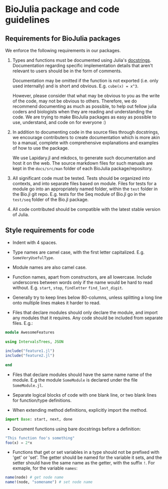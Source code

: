 # BioJulia package and code guidelines

## Requirements for BioJulia packages

We enforce the following requirements in our packages.

1. Types and functions must be documented using Julia's [docstrings](http://docs.julialang.org/en/latest/manual/documentation/).
   Documentation regarding specific implementation details that aren't relevant
   to users should be in the form of comments.
   
   Documentation may be omitted if the function is not exported
   (i.e. only used internally) and is short and obvious. E.g. `cube(x) = x^3`.
   
   However, please consider that what may be obvious to you as the write of the
   code, may not be obvious to others. Therefore, we do recommend documenting 
   as much as possible, to help out fellow julia coders and biologists
   when they are reading and understanding the code. We are trying to
   make BioJulia packages as easy as possible to use, understand, and code
   on for everyone :)

2. In addition to documenting code in the source files through docstrings,
   we encourage contributers to create documentation which is more akin to
   a manual, complete with comprehensive explanations and examples of how 
   to use the package.
   
   We use Lapidary.jl and mkdocs, to generate such documentation
   and host it on the web.
   The source markdown files for such manuals are kept in the `docs/src/man`
   folder of each BioJulia package/repository.
   
3. All significant code must be tested.
   Tests should be organized into contexts, and into separate files based on 
   module.
   Files for tests for a module go into an appropriately named
   folder, within the `test` folder in the Bio.jl git repo. E.g. tests
   for the Seq module of Bio.jl go in the `test/seq` folder of the Bio.jl 
   package.
   
4. All code contributed should be compatible with the latest stable version of 
   Julia.

## Style requirements for code

* Indent with 4 spaces.

* Type names are camel case, with the first letter capitalized. E.g. `SomeVeryUsefulType`.

* Module names are also camel case.

* Function names, apart from constructors, are all lowercase.
  Include underscores between words only if the name would be hard 
  to read without.
  E.g.  `start`, `stop`, `findletter` `find_last_digit`.

* Generally try to keep lines below 80-columns, unless splitting a long line
  onto multiple lines makes it harder to read.

* Files that declare modules should only declare the module, and import any
  modules that it requires. Any code should be included from separate files.
  E.g.:
 
```julia
module AwesomeFeatures
      
using IntervalsTrees, JSON
      
include("feature1.jl")
include("feature2.jl")
      
end
```

* Files that declare modules should have the same name name of the module.
  E.g the module `SomeModule` is declared under the file `SomeModule.jl`.

* Separate logical blocks of code with one blank line,
  or two blank lines for function/type definitions.

* When extending method definitions, explicitly import the method.

```julia
import Base: start, next, done
```

* Document functions using bare docstrings before a definition:

```julia
"This function foo's something"
foo(x) = 2*x
```

* Functions that get or set variables in a type should not be
  prefixed with 'get' or 'set'.
  The getter should be named for the variable it sets, and the setter
  should have the same name as the getter, with the suffix `!`.
  For exmaple, for the variable `names`:

```julia
name(node) # get node name
name!(node, "somename") # set node name
```

